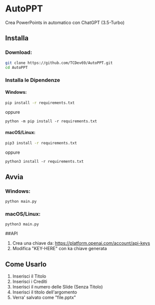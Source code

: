 # AutoPPT
Crea PowerPoints in automatico con ChatGPT (3.5-Turbo)

## Installa
### Download:
```sh
git clone https://github.com/TCDev69/AutoPPT.git
cd AutoPPT
```
### Installa le Dipendenze
#### Windows:
```sh
pip install -r requirements.txt
```
oppure
```
python -m pip install -r requirements.txt
```
#### macOS/Linux:
```sh
pip3 install -r requirements.txt
```
oppure
```
python3 install -r requirements.txt
```

## Avvia
### Windows:
```
python main.py
```
### macOS/Linux:
```
python3 main.py
```
##API
1. Crea una chiave da: https://platform.openai.com/account/api-keys
2. Modifica "KEY-HERE" con ka chiave generata

## Come Usarlo
1. Inserisci il Titolo
2. Inserisci i Crediti
3. Inserisci il numero delle Slide (Senza Titolo)
4. Inserisci il titolo dell'argomento
5. Verra' salvato come "file.pptx"
